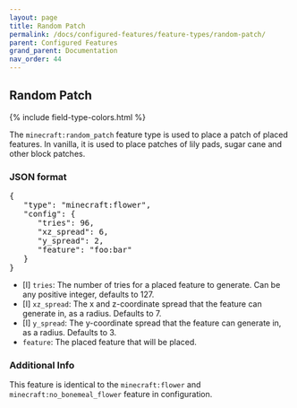 ```yaml
---
layout: page
title: Random Patch
permalink: /docs/configured-features/feature-types/random-patch/
parent: Configured Features
grand_parent: Documentation
nav_order: 44
---
```


## Random Patch

<head>
    {% include field-type-colors.html %}
</head>

The `minecraft:random_patch` feature type is used to place a patch of placed features. In vanilla, it is used to place patches of lily pads, sugar cane and other block patches.

### JSON format

<pre>
{
   "type": "minecraft:flower",
   "config": {
      "tries": 96,
      "xz_spread": 6,
      "y_spread": 2,
      "feature": "foo:bar"
   }
}
</pre>

* ‌<bl>[I]</bl> `tries`: The number of tries for a placed feature to generate. Can be any positive integer, defaults to 127.
* ‌<bl>[I]</bl> `xz_spread`: The x and z-coordinate spread that the feature can generate in, as a radius. Defaults to 7.
* ‌<bl>[I]</bl> `y_spread`: The y-coordinate spread that the feature can generate in, as a radius. Defaults to 3.
* `feature`: The placed feature that will be placed.

### Additional Info

This feature is identical to the `minecraft:flower` and `minecraft:no_bonemeal_flower` feature in configuration.